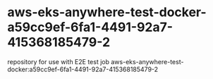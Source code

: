 # aws-eks-anywhere-test-docker-a59cc9ef-6fa1-4491-92a7-415368185479-2
repository for use with E2E test job aws-eks-anywhere-test-docker:a59cc9ef-6fa1-4491-92a7-415368185479-2
